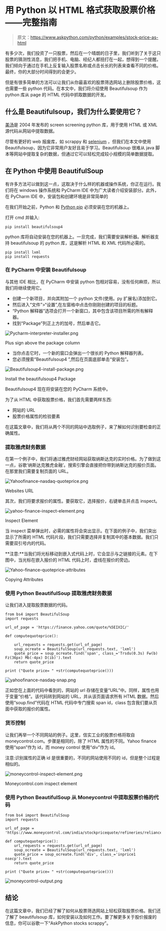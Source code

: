 # 用 Python 以 HTML 格式获取股票价格——完整指南

> 原文：<https://www.askpython.com/python/examples/stock-price-as-html>

有多少次，我们投资了一只股票，然后在一个晴朗的日子里，我们听到了关于这只股票的猜测性消息，我们把手机、电脑、经纪人都扭打在一起，想得到一个提醒。我们倾向于通过在手机上反复输入股票名称或点击长长的列表来查看不同的价格。最终，你的大部分时间得到的会更少。

但是有很多简单的方法可以让我们从你最喜欢的股票筛选网站上删除股票价格，这也需要一些 python 代码。在本文中，我们将介绍使用 Beautifulsoup 作为 python 库从 page 的 HTML 代码中抓取数据的开发。

## 什么是 Beautifulsoup，我们为什么要使用它？

[美汤](https://www.askpython.com/python/beautiful-soup-web-scraping)是 2004 年发布的 screen screening python 库，用于使用 HTML 或 XML 源代码从网站中提取数据。

尽管有更好的 web 报废库，如 scrappy 和 [selenium](https://www.askpython.com/python/examples/python-automate-facebook-login) ，但我们在本文中使用 Beautifulsoup，因为它非常用户友好且易于学习。Beautifulsoup 很难从 java 脚本等网站中提取复杂的数据，但通过它可以轻松完成较小规模的简单数据提取。

## 在 Python 中使用 BeautifulSoup

有许多方法可以做到这一点，这取决于什么样的机器或操作系统，你正在运行。我们将在 windows 操作系统和 PyCharm IDE 中为广大读者介绍安装部分。此外，在 PyCharm IDE 中，安装包和创建环境是非常简单的

在我们开始之前，Python 和 [Python pip](https://www.askpython.com/python-modules/python-pip) 必须安装在您的机器上。

打开 cmd 并输入:

```
pip install beautifulsoup4 

```

python 库将自动安装在您的机器上。一旦完成，我们需要安装解析器。解析器支持 beautifulsoup 的 python 库，这是解析 HTML 和 XML 代码所必需的。

```
pip install lxml
pip install requests

```

### 在 PyCharm 中安装 Beautifulsoup

与其他 IDE 相比，在 PyCharm 中安装 python 包相对容易，没有任何麻烦，所以我们将继续使用它。

*   创建一个新项目，并向其附加一个 python 文件(使用。py 扩展名)添加到它。
*   然后进入“文件”>“设置”,在左窗格中点击你刚刚创建的项目的标题。
*   “Python 解释器”选项会打开一个新窗口，其中包含该项目所需的所有解释器。
*   找到“Package”列正上方的加号，然后单击它。

![Pycharm-interpreter-installer.png](img/fce83c3bde3759e67a7dc9be2f74f62f.png)

Plus sign above the package column

*   当你点击它时，一个新的窗口会弹出一个很长的 Python 解释器列表。
*   您必须搜索“Beautifulsoup4 ”,然后在页面底部单击“安装包”。

![Beautifulsoup4-install-package.png](img/0025194b9c1141b272d69711280fd580.png)

Install the beautifulsoup4 Package

Beautifulsoup4 现在将安装在您的 PyCharm 系统中。

为了从 HTML 中获取股票价格，我们首先需要两样东西:

*   网站的 URL
*   股票价格属性的检验要素

在这篇文章中，我们将从两个不同的网站中选取例子，来了解如何识别要检查的正确属性。

### 提取雅虎财务数据

在第一个例子中，我们将通过雅虎财经网站获取纳斯达克的实时价格。为了做到这一点，谷歌‘纳斯达克雅虎金融’。搜索引擎会直接把你带到纳斯达克的报价页面。在那里我们需要复制页面的 URL。

![Yahoofinance-nasdaq-quoteprice.png](img/33ed63b1feef2066aec85b8d6f31d62f.png)

Websites URL

其次，我们将要求报价的属性。要获取它，选择报价，右键单击并点击 inspect。

![yahoo-finance-inspect-element.png](img/ae9a9455b1a2b74bdbb6c6b6f55df9d2.png)

Inspect Element

当 inspect 菜单弹出时，必需的属性将会突出显示。在下面的例子中，我们突出显示了所需的 HTML 代码片段，我们只需要选择并复制其中的基本数据。我们只需要双引号内的代码。

**注意:**当我们将光标移动到嵌入式代码上时，它会显示与之链接的元素。在下图中，当光标在嵌入报价的 HTML 代码上时，虚线在报价的旁边。

![Yahoo-finance-quoteprice-attributes](img/1b5473e9c0ad8dbfc5d1296e165e44d4.png)

Copying Attributes

### 使用 Python BeautifulSoup 提取雅虎财务数据

让我们进入提取股票数据的代码。

```
from bs4 import BeautifulSoup
import requests

url_of_page = 'https://finance.yahoo.com/quote/%5EIXIC/'

def computequoteprice():

    url_requests = requests.get(url_of_page)
    soup_ocreate = BeautifulSoup(url_requests.text, 'lxml')
    quote_price = soup_ocreate.find('span', class_='Trsdu(0.3s) Fw(b) Fz(36px) Mb(-4px) D(ib)').text
    return quote_price

print ("Quote price= " +str(computequoteprice()))

```

![yahoofinance-nasdaq-snap.png](img/3270d1194e4c3ba4e0f57518bdf2fb27.png)

正如您在上面的代码中看到的，网站的 url 存储在变量“URL”中。同样，属性也用于变量“价格”。该代码转到网站的 URL，并从该页面请求所有 HTML 数据。然后使用“soup.find”代码在 HTML 代码中专门搜索 span id，class 包含我们要从页面中获取的报价的属性。

### 货币控制

让我们再举一个不同网站的例子。这里，信实工业的股票价格将取自 moneycontrol.com。步骤是相同的，除了 HTML 属性的不同。Yahoo finance 使用“span”作为 id，而 money control 使用“div”作为 id。

注意:识别属性的正确 id 是很重要的，不同的网站使用不同的 id，但是整个过程是相似的。

![moneycontrol-inspect-element.png](img/b82191b8711346451b3bf04b84a60da0.png)

Moneycontrol.com inspect element

### 使用 Python BeautifulSoup 从 Moneycontrol 中提取股票价格的代码

```
from bs4 import BeautifulSoup
import requests

url_of_page = 'https://www.moneycontrol.com/india/stockpricequote/refineries/relianceindustries/RI'

def computequoteprice():
    url_requests = requests.get(url_of_page)
    soup_ocreate = BeautifulSoup(url_requests.text, 'lxml')
    quote_price = soup_ocreate.find('div', class_='inprice1 nsecp').text
    return quote_price

print ("Quote price= " +str(computequoteprice()))

```

![moneycontrol-output.png](img/fd9281df27adc7cbecd6b380d704883e.png)

## 结论

在这篇文章中，我们已经了解了如何从股票筛选网站上轻松获取股票价格。我们还了解了 beautifulsoup 库，如何安装以及如何工作。要了解更多关于股价报废的信息，你可以谷歌一下“AskPython stocks scrappy”。